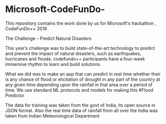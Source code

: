 # Microsoft-CodeFunDo-
This repository contains the work done by us for Microsoft's hackathon , CodeFunDo++ 2018

The Challenge - Predict Natural Disasters

This year’s challenge was to build state-of-the-art technology to predict and prevent the impact of natural disasters, such as earthquakes, hurricanes and floods. codefundo++ participants have a four-week immersive rhythm to learn and build solutions.

What we did was to make an app that can predict in real time whether their is any chance of flood or elicitation of drought in any part of the country at any given time depending upon the rainfall in that area over a period of time. We use standard ML protocols and models for making this #Flood Predictor

The data for training was taken from the govt of India, its open source in JSON format. Also the real time data of rainfall from all over the India was taken from Indian Meteorological Department
